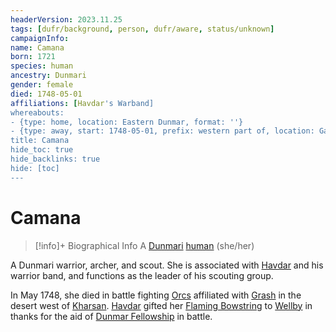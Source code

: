 ```yaml
---
headerVersion: 2023.11.25
tags: [dufr/background, person, dufr/aware, status/unknown]
campaignInfo:
name: Camana
born: 1721
species: human
ancestry: Dunmari
gender: female
died: 1748-05-01
affiliations: [Havdar's Warband]
whereabouts:
- {type: home, location: Eastern Dunmar, format: ''}
- {type: away, start: 1748-05-01, prefix: western part of, location: Garamjala Desert}
title: Camana
hide_toc: true
hide_backlinks: true
hide: [toc]
---
```

# Camana
>[!info]+ Biographical Info
> A [Dunmari](<../../gazetteer/greater-dunmar/realms/dunmar/dunmar.md>) [human](<../../species/humans/humans.md>) (she/her)
> 
> 
>> 

A Dunmari warrior, archer, and scout. She is associated with [Havdar](<./havdar.md>) and his warrior band, and functions as the leader of his scouting group. 

In May 1748, she died in battle fighting [Orcs](<../../species/children-of-the-embodied-gods/orcs/orcs.md>) affiliated with [Grash](<../other-nonhumans/grash.md>) in the desert west of [Kharsan](<../../gazetteer/greater-dunmar/dunmari-basin/kharsan.md>). [Havdar](<./havdar.md>) gifted her [Flaming Bowstring](<../../campaigns/dunmari-frontier/treasure/gifts-and-heirlooms/flaming-bowstring.md>) to [Wellby](<../pcs/dunmar-fellowship/wellby.md>) in thanks for the aid of [Dunmar Fellowship](<../pcs/dunmar-fellowship/dunmar-fellowship.md>) in battle. 